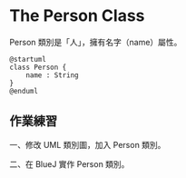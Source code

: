 # The Person Class

Person 類別是「人」，擁有名字（name）屬性。

```uml
@startuml
class Person {
    name : String
}
@enduml
```

## 作業練習

一、修改 UML 類別圖，加入 Person 類別。

二、在 BlueJ 實作 Person 類別。
